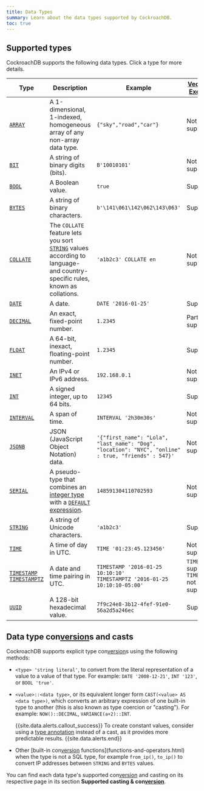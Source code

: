 ```yaml
---
title: Data Types
summary: Learn about the data types supported by CockroachDB.
toc: true
---
```


## Supported types

CockroachDB supports the following data types. Click a type for more details.

Type | Description | Example | [Vectorized Execution](vectorized-execution.html)
-----|-------------|---------|----------
[`ARRAY`](array.html) | A 1-dimensional, 1-indexed, homogeneous array of any non-array data type. | `{"sky","road","car"}` | Not supported
[`BIT`](bit.html) | A string of binary digits (bits).  | `B'10010101'` | Not supported
[`BOOL`](bool.html) | A Boolean value. | `true` | Supported
[`BYTES`](bytes.html) | A string of binary characters. | `b'\141\061\142\062\143\063'` | Supported
[`COLLATE`](collate.html) | The `COLLATE` feature lets you sort [`STRING`](string.html) values according to language- and country-specific rules, known as collations.  | `'a1b2c3' COLLATE en` | Not supported
[`DATE`](date.html) | A date.  | `DATE '2016-01-25'` | Supported
[`DECIMAL`](decimal.html) | An exact, fixed-point number.  | `1.2345` | Partially supported
[`FLOAT`](float.html) | A 64-bit, inexact, floating-point number.  | `1.2345` | Supported
[`INET`](inet.html) | An IPv4 or IPv6 address.  | `192.168.0.1` | Not supported
[`INT`](int.html) | A signed integer, up to 64 bits. | `12345` | Supported
[`INTERVAL`](interval.html) | A span of time.  | `INTERVAL '2h30m30s'` | Not supported
[`JSONB`](jsonb.html) | JSON (JavaScript Object Notation) data.  | `'{"first_name": "Lola", "last_name": "Dog", "location": "NYC", "online" : true, "friends" : 547}'` | Not supported
[`SERIAL`](serial.html) | A pseudo-type that combines an [integer type](int.html) with a [`DEFAULT` expression](default-value.html).  | `148591304110702593` | Not supported
[`STRING`](string.html) | A string of Unicode characters. | `'a1b2c3'` | Supported
[`TIME`](time.html) | A time of day in UTC.  | `TIME '01:23:45.123456'` | Not supported
[`TIMESTAMP`<br>`TIMESTAMPTZ`](timestamp.html) | A date and time pairing in UTC. | `TIMESTAMP '2016-01-25 10:10:10'`<br>`TIMESTAMPTZ '2016-01-25 10:10:10-05:00'` | `TIMESTAMP` supported <br> `TIMESTAMPTZ` not supported
[`UUID`](uuid.html) | A 128-bit hexadecimal value. | `7f9c24e8-3b12-4fef-91e0-56a2d5a246ec` | Supported

## Data type con[version](cluster-settings.html#setting-version)s and casts

CockroachDB supports explicit type con[version](cluster-settings.html#setting-version)s using the following methods:

- `<type> 'string literal'`, to convert from the literal representation of a value to a value of that type. For example:
  `DATE '2008-12-21'`, `INT '123'`, or `BOOL 'true'`.

- `<value>::<data type>`, or its equivalent longer form `CAST(<value> AS <data type>)`, which converts an arbitrary expression of one built-in type to another (this is also known as type coercion or "casting"). For example:
  `NOW()::DECIMAL`, `VARIANCE(a+2)::INT`.

    {{site.data.alerts.callout_success}}
    To create constant values, consider using a
    <a href="scalar-expressions.html#explicitly-typed-expressions">type annotation</a>
    instead of a cast, as it provides more predictable results.
    {{site.data.alerts.end}}

- Other [built-in con[version](cluster-settings.html#setting-version) functions](functions-and-operators.html) when the type is not a SQL type, for example `from_ip()`, `to_ip()` to convert IP addresses between `STRING` and `BYTES` values.


You can find each data type's supported con[version](cluster-settings.html#setting-version) and casting on its
respective page in its section **Supported casting & con[version](cluster-settings.html#setting-version)**.

